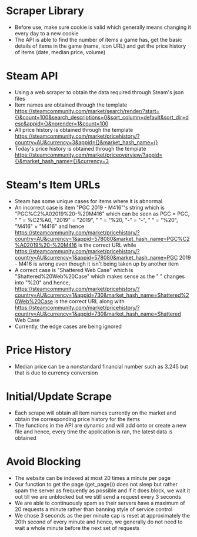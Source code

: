 # Scraper Library
* Before use, make sure cookie is valid which generally means changing it every day to a new cookie
* The API is able to find the number of items a game has, get the basic details of items in the game (name, icon URL) and get the price history of items (date, median price, volume)

# Steam API
* Using a web scraper to obtain the data required through Steam's json files
* Item names are obtained through the template https://steamcommunity.com/market/search/render/?start={}&count=100&search_descriptions=0&sort_column=default&sort_dir=desc&appid={}&norender=1&count=100
* All price history is obtained through the template https://steamcommunity.com/market/pricehistory/?country=AU&currency=3&appid={}&market_hash_name={}
* Today's price history is obtained through the template https://steamcommunity.com/market/priceoverview/?appid={}&market_hash_name={}&currency=3

# Steam's Item URLs
* Steam has some unique cases for items where it is abnormal
* An incorrect case is item "PGC 2019 - M416"'s string which is "PGC%C2%A02019%20-%20M416" which can be seen as PGC = PGC, " " = %C2%A0, "2019" = "2019", " " = "%20, "-" = "-", " " = "%20", "M416" = "M416" and hence https://steamcommunity.com/market/pricehistory/?country=AU&currency=1&appid=578080&market_hash_name=PGC%C2%A02019%20-%20M416 is the correct URL while https://steamcommunity.com/market/pricehistory/?country=AU&currency=1&appid=578080&market_hash_name=PGC 2019 - M416 is wrong even though it isn't being taken up by another item
* A correct case is "Shattered Web Case" which is "Shattered%20Web%20Case" which makes sense as the " " changes into "%20" and hence, https://steamcommunity.com/market/pricehistory/?country=AU&currency=1&appid=730&market_hash_name=Shattered%20Web%20Case is the correct URL along with https://steamcommunity.com/market/pricehistory/?country=AU&currency=1&appid=730&market_hash_name=Shattered Web Case
* Currently, the edge cases are being ignored

# Price History
* Median price can be a nonstandard financial number such as 3.245 but that is due to currency conversion

# Initial/Update Scrape
* Each scrape will obtain all item names currently on the market and obtain the corresponding price history for the items
* The functions in the API are dynamic and will add onto or create a new file and hence, every time the application is ran, the latest data is obtained

# Avoid Blocking
* The website can be indexed at most 20 times a minute per page
* Our function to get the page (get_page()) does not sleep but rather spam the server as frequently as possible and if it does block, we wait it out till we are unblocked but we still send a request every 3 seconds
* We are able to continuously spam as their servers have a maximum of 20 requests a minute rather than banning style of service control
* We chose 3 seconds as the per minute cap is reset at approximately the 20th second of every minute and hence, we generally do not need to wait a whole minute before the next set of requests
